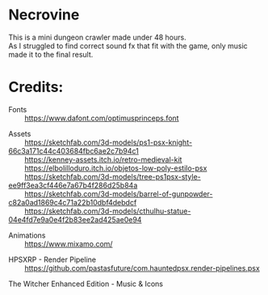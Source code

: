 # Necrovine

This is a mini dungeon crawler made under 48 hours. <br/>
As I struggled to find correct sound fx that fit with the game, only music made it to the final result.

# Credits:
Fonts <br/>
&emsp;&emsp; https://www.dafont.com/optimusprinceps.font
	
Assets <br/>
&emsp;&emsp; https://sketchfab.com/3d-models/ps1-psx-knight-66c3a171c44c403684fbc6ae2c7b94c1 <br/>
&emsp;&emsp; https://kenney-assets.itch.io/retro-medieval-kit <br/>
&emsp;&emsp; https://elbolilloduro.itch.io/objetos-low-poly-estilo-psx <br/>
&emsp;&emsp; https://sketchfab.com/3d-models/tree-ps1psx-style-ee9ff3ea3cf446e7a67b4f286d25b84a <br/>
&emsp;&emsp; https://sketchfab.com/3d-models/barrel-of-gunpowder-c82a0ad1869c4c71a22b10dbf4debdcf <br/>
&emsp;&emsp; https://sketchfab.com/3d-models/cthulhu-statue-04e4fd7e9a0e4f2b83ee2ad425ae0e94 <br/>
	
Animations <br/>
&emsp;&emsp; https://www.mixamo.com/ <br/>
	
HPSXRP - Render Pipeline <br/>
&emsp;&emsp; https://github.com/pastasfuture/com.hauntedpsx.render-pipelines.psx <br/>
	
The Witcher Enhanced Edition - Music & Icons
